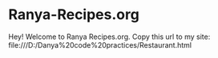 # Ranya-Recipes.org
Hey! Welcome to Ranya Recipes.org. Copy this url to my site: file:///D:/Danya%20code%20practices/Restaurant.html
